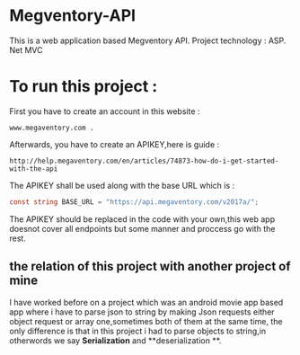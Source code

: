 # Megventory-API
This is a web application based Megventory API.
Project technology : ASP. Net MVC

# To run this project : 
First you have to create an account in this website : 
```
www.megaventory.com .
```
Afterwards, you have to create an APIKEY,here is guide  : 
```
http://help.megaventory.com/en/articles/74873-how-do-i-get-started-with-the-api
```
The APIKEY shall be used along with the base URL which is : 
```c#
const string BASE_URL = "https://api.megaventory.com/v2017a/";
```
The APIKEY should be replaced in the code with your own,this web app doesnot cover all endpoints but some manner and proccess go with the rest.

## the relation of this project with another project of mine
I have worked before on a project which was an android movie app based app where i have to parse json to string by making Json requests either object request or array one,sometimes both of them at the same time, the only difference is that in this project i had to parse objects to string,in otherwords we say **Serialization** and **deserialization **.
